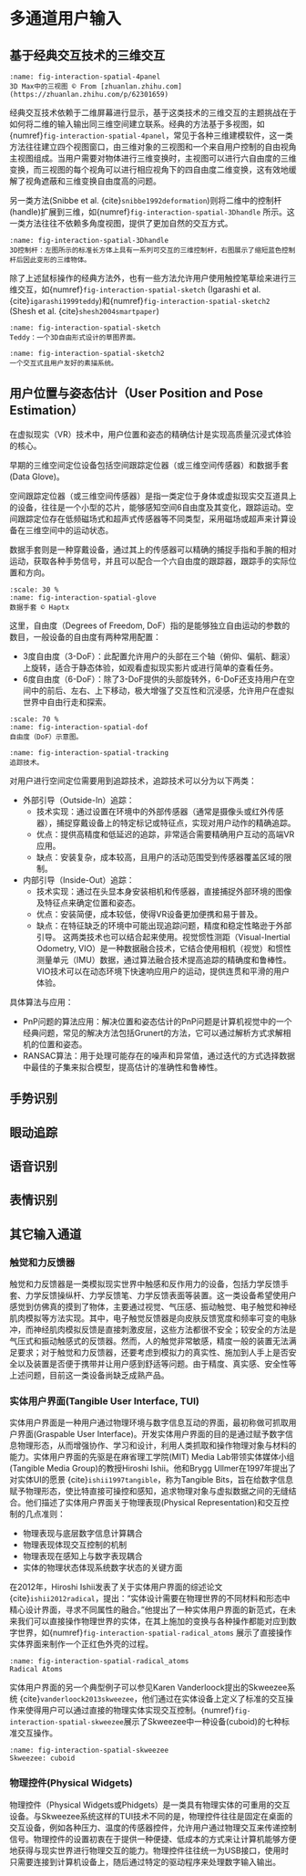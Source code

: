 # 多通道用户输入

## 基于经典交互技术的三维交互

```{figure} fig/interaction-spatial-4panel.png
:name: fig-interaction-spatial-4panel
3D Max中的三视图 © From [zhuanlan.zhihu.com](https://zhuanlan.zhihu.com/p/62301659)
```

经典交互技术依赖于二维屏幕进行显示，基于这类技术的三维交互的主题挑战在于如何将二维的输入输出同三维空间建立联系。经典的方法基于多视图，如{numref}`fig-interaction-spatial-4panel`，常见于各种三维建模软件，这一类方法往往建立四个视图窗口，由三维对象的三视图和一个来自用户控制的自由视角主视图组成。当用户需要对物体进行三维变换时，主视图可以进行六自由度的三维变换，而三视图的每个视角可以进行相应视角下的四自由度二维变换，这有效地缓解了视角遮蔽和三维变换自由度高的问题。

另一类方法(Snibbe et al. {cite}`snibbe1992deformation`)则将二维中的控制杆(handle)扩展到三维，如{numref}`fig-interaction-spatial-3Dhandle` 所示。这一类方法往往不依赖多角度视图，提供了更加自然的交互方式。

```{figure} fig/interaction-spatial-3Dhandle.png
:name: fig-interaction-spatial-3Dhandle
3D控制杆：左图所示的标准长方体上具有一系列可交互的三维控制杆，右图展示了缩短蓝色控制杆后因此变形的三维物体。
```

除了上述鼠标操作的经典方法外，也有一些方法允许用户使用触控笔草绘来进行三维交互，如{numref}`fig-interaction-spatial-sketch` (Igarashi et al. {cite}`igarashi1999teddy`)和{numref}`fig-interaction-spatial-sketch2` (Shesh et al. {cite}`shesh2004smartpaper`)

```{figure} fig/interaction-spatial-sketch.png
:name: fig-interaction-spatial-sketch
Teddy：一个3D自由形式设计的草图界面。
```

```{figure} fig/interaction-spatial-sketch2.png
:name: fig-interaction-spatial-sketch2
一个交互式且用户友好的素描系统。
```

## 用户位置与姿态估计（User Position and Pose Estimation）

<!-- \subsection{用户位置和姿态估计（User Position and Pose Estimation）} -->
在虚拟现实（VR）技术中，用户位置和姿态的精确估计是实现高质量沉浸式体验的核心。
<!-- 本节详细介绍度量自由度（DoF）、追踪技术、数据融合方法及其在实际设备中的应用。 -->

早期的三维空间定位设备包括空间跟踪定位器（或三维空间传感器）和数据手套(Data Glove)。

空间跟踪定位器（或三维空间传感器）是指一类定位于身体或虚拟现实交互道具上的设备，往往是一个小型的芯片，能够感知空间6自由度及其变化，跟踪运动。空间跟踪定位存在低频磁场式和超声式传感器等不同类型，采用磁场或超声来计算设备在三维空间中的运动状态。

数据手套则是一种穿戴设备，通过其上的传感器可以精确的捕捉手指和手腕的相对运动，获取各种手势信号，并且可以配合一个六自由度的跟踪器，跟踪手的实际位置和方向。

```{figure} fig/interaction-spatial-glove.png
:scale: 30 %
:name: fig-interaction-spatial-glove
数据手套 © Haptx
```

这里，自由度（Degrees of Freedom, DoF）指的是能够独立自由运动的参数的数目，一般设备的自由度有两种常用配置：
- 3度自由度（3-DoF）：此配置允许用户的头部在三个轴（俯仰、偏航、翻滚）上旋转，适合于静态体验，如观看虚拟现实影片或进行简单的查看任务。
- 6度自由度（6-DoF）：除了3-DoF提供的头部旋转外，6-DoF还支持用户在空间中的前后、左右、上下移动，极大增强了交互性和沉浸感，允许用户在虚拟世界中自由行走和探索。

```{figure} fig/interaction-spatial-dof.png
:scale: 70 %
:name: fig-interaction-spatial-dof
自由度（DoF）示意图。
```

```{figure} fig/interaction-spatial-tracking.png
:name: fig-interaction-spatial-tracking
追踪技术。
```

对用户进行空间定位需要用到追踪技术，追踪技术可以分为以下两类：
- 外部引导（Outside-In）追踪：
    - 技术实现：通过设置在环境中的外部传感器（通常是摄像头或红外传感器），捕捉穿戴设备上的特定标记或特征点，实现对用户动作的精确追踪。
    - 优点：提供高精度和低延迟的追踪，非常适合需要精确用户互动的高端VR应用。
    - 缺点：安装复杂，成本较高，且用户的活动范围受到传感器覆盖区域的限制。
- 内部引导（Inside-Out）追踪：
    - 技术实现：通过在头显本身安装相机和传感器，直接捕捉外部环境的图像及特征点来确定位置和姿态。
    - 优点：安装简便，成本较低，使得VR设备更加便携和易于普及。
    - 缺点：在特征缺乏的环境中可能出现追踪问题，精度和稳定性略逊于外部引导。
这两类技术也可以结合起来使用。视觉惯性测距（Visual-Inertial Odometry, VIO）是一种数据融合技术，它结合使用相机（视觉）和惯性测量单元（IMU）数据，通过算法融合技术提高追踪的精确度和鲁棒性。VIO技术可以在动态环境下快速响应用户的运动，提供连贯和平滑的用户体验。

具体算法与应用：
- PnP问题的算法应用：解决位置和姿态估计的PnP问题是计算机视觉中的一个经典问题，常见的解决方法包括Grunert的方法，它可以通过解析方式求解相机的位置和姿态。
- RANSAC算法：用于处理可能存在的噪声和异常值，通过迭代的方式选择数据中最佳的子集来拟合模型，提高估计的准确性和鲁棒性。



## 手势识别

## 眼动追踪

## 语音识别

## 表情识别

## 其它输入通道

### 触觉和力反馈器

触觉和力反馈器是一类模拟现实世界中触感和反作用力的设备，包括力学反馈手套、力学反馈操纵杆、力学反馈笔、力学反馈表面等装置。这一类设备希望使用户感觉到仿佛真的摸到了物体，主要通过视觉、气压感、振动触觉、电子触觉和神经肌肉模拟等方法实现。其中，电子触觉反馈器是向皮肤反馈宽度和频率可变的电脉冲，而神经肌肉模拟反馈是直接刺激皮层，这些方法都很不安全；较安全的方法是气压式和振动触感式的反馈器。然而，人的触觉非常敏感，精度一般的装置无法满足要求；对于触觉和力反馈器，还要考虑到模拟力的真实性、施加到人手上是否安全以及装置是否便于携带并让用户感到舒适等问题。由于精度、真实感、安全性等上述问题，目前这一类设备尚缺乏成熟产品。

### 实体用户界面(Tangible User Interface, TUI)

实体用户界面是一种用户通过物理环境与数字信息互动的界面，最初称做可抓取用户界面(Graspable User Interface)。开发实体用户界面的目的是通过赋予数字信息物理形态，从而增强协作、学习和设计，利用人类抓取和操作物理对象与材料的能力。实体用户界面的先驱是在麻省理工学院(MIT) Media Lab带领实体媒体小组(Tangible Media Group)的教授Hiroshi Ishii。他和Brygg Ullmer在1997年提出了对实体UI的愿景 {cite}`ishii1997tangible`，称为Tangible Bits，旨在给数字信息赋予物理形态，使比特直接可操控和感知，追求物理对象与虚拟数据之间的无缝结合。他们描述了实体用户界面关于物理表现(Physical Representation)和交互控制的几点准则：

- 物理表现与底层数字信息计算耦合
- 物理表现体现交互控制的机制
- 物理表现在感知上与数字表现耦合
- 实体的物理状态体现系统数字状态的关键方面

在2012年，Hiroshi Ishii发表了关于实体用户界面的综述论文 {cite}`ishii2012radical`，提出：“实体设计需要在物理世界的不同材料和形态中精心设计界面，寻求不同属性的融合。”他提出了一种实体用户界面的新范式，在未来我们可以直接操作物理世界的实体，在其上施加的变换与各种操作都能对应到数字世界，如{numref}`fig-interaction-spatial-radical_atoms` 展示了直接操作实体界面来制作一个正红色外壳的过程。

```{figure} fig/interaction-spatial-radical_atoms.png
:name: fig-interaction-spatial-radical_atoms
Radical Atoms
```
实体用户界面的另一个典型例子可以参见Karen Vanderloock提出的Skweezee系统 {cite}`vanderloock2013skweezee`，他们通过在实体设备上定义了标准的交互操作来使得用户可以通过直接的物理实体实现交互控制。{numref}`fig-interaction-spatial-skweezee`展示了Skweezee中一种设备(cuboid)的七种标准交互操作。
```{figure} fig/interaction-spatial-skweezee.png
:name: fig-interaction-spatial-skweezee
Skweezee: cuboid
```

### 物理控件(Physical Widgets)

物理控件（Physical Widgets或Phidgets）是一类具有物理实体的可重用的交互设备。与Skweezee系统这样的TUI技术不同的是，物理控件往往是固定在桌面的交互设备，例如各种压力、温度的传感器控件，允许用户通过物理交互来传递控制信号。物理控件的设置初衷在于提供一种便捷、低成本的方式来让计算机能够方便地获得与现实世界进行物理交互的能力。物理控件往往统一为USB接口，使用时只需要连接到计算机设备上，随后通过特定的驱动程序来处理数字输入输出。
